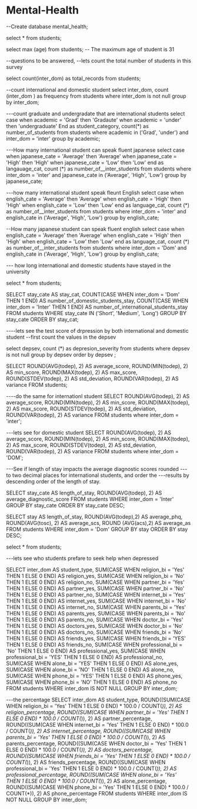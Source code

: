 # Mental-Health
--Create database mental_health;

select *
from students;

select max (age)
from students;
-- The maximum age of student is 31

--questions to be answered,
--lets count the total number of students in this survey

select  count(inter_dom) as total_records
from students;

--count international and domestic student
select inter_dom, count (inter_dom ) as frequency
from students
where inter_dom is not null
group by inter_dom;

---count graduate and undergradate that are international students
select 
      case when academic = 'Grad' then 'Gradaute'
           when academic = 'under' then 'undergraduate'
	  End as student_category,
	  count(*) as number_of_students
from students
where academic in ('Grad', 'under') 
and inter_dom = 'inter'
group by academic;

---How many international student can speak fluent japanese
select 
     case when japanese_cate = 'Average' then 'Average'
	       when japanese_cate = 'High'  then 'High'
		   when japanese_cate = 'Low' then 'Low'
	 end as langauage_cat,
	count (*) as number_of__inter_students
from students 
 where inter_dom  =  'inter'
and japanese_cate in ('Average', 'High', 'Low')
group by japanese_cate;

---how many international student speak fleunt English
select 
            case when english_cate = 'Average' then 'Average'
			     when english_cate = 'High' then 'High'
				 when english_cate = 'Low' then 'Low'
			end as language_cat,
			count (*) as number_of__inter_students
from students
   where inter_dom = 'inter'
   and english_cate  in ('Average', 'High', 'Low')
   group by english_cate;

--How many japanese student can speak fluent english
select 
            case when english_cate = 'Average' then 'Average'
			     when english_cate = 'High' then 'High'
				 when english_cate = 'Low' then 'Low'
			end as language_cat,
			count (*) as number_of__inter_students
from students
   where inter_dom = 'Dom'
   and english_cate  in ('Average', 'High', 'Low')
   group by english_cate;
            
--- how long international and domestic students have stayed in the university

select * 
from students;

SELECT
    stay_cate AS stay_cat,
    COUNT(CASE WHEN inter_dom = 'Dom' THEN 1 END) AS number_of_domestic_students_stay,
    COUNT(CASE WHEN inter_dom = 'Inter' THEN 1 END) AS number_of_international_students_stay
FROM students
WHERE stay_cate IN ('Short', 'Medium', 'Long')
GROUP BY stay_cate
ORDER BY stay_cat;

----lets see the test score of drpression by both international and domestic student
--first count the values in the depsev

select depsev, count (*) as depresion_severity
from students
where depsev is not null
group by depsev
order by depsev
;


SELECT 
    ROUND(AVG(todep), 2) AS average_score,
    ROUND(MIN(todep), 2) AS min_score,
    ROUND(MAX(todep), 2) AS max_score,
    ROUND(STDEV(todep), 2) AS std_deviation,
    ROUND(VAR(todep), 2) AS variance
FROM students;

----do the same for internationl student
SELECT 
    ROUND(AVG(todep), 2) AS average_score,
    ROUND(MIN(todep), 2) AS min_score,
    ROUND(MAX(todep), 2) AS max_score,
    ROUND(STDEV(todep), 2) AS std_deviation,
    ROUND(VAR(todep), 2) AS variance
FROM students
where inter_dom = 'inter';

---lets see for domestic student
SELECT 
    ROUND(AVG(todep), 2) AS average_score,
    ROUND(MIN(todep), 2) AS min_score,
    ROUND(MAX(todep), 2) AS max_score,
    ROUND(STDEV(todep), 2) AS std_deviation,
    ROUND(VAR(todep), 2) AS variance
FROM students
where inter_dom = 'DOM';

---See if length of stay impacts the average diagnostic scores rounded
---to two decimal places for international students, and order the 
---results by descending order of the length of stay.

SELECT 
    stay_cate AS length_of_stay,
    ROUND(AVG(todep), 2) AS average_diagnostic_score
FROM students
WHERE inter_dom = 'Inter'
GROUP BY stay_cate
ORDER BY stay_cate DESC;

SELECT 
    stay AS length_of_stay,
    ROUND(AVG(todep),2) AS average_phq,
	ROUND(AVG(tosc), 2) AS average_scs,
	ROUND (AVG(acs),2) AS average_as
FROM students
WHERE inter_dom = 'Dom'
GROUP BY stay
ORDER BY stay DESC;

select * 
from students;

---lets see who students prefare to seek help when depressed

SELECT
    inter_dom AS student_type,
    SUM(CASE WHEN religion_bi = 'Yes' THEN 1 ELSE 0 END) AS religion_yes,
    SUM(CASE WHEN religion_bi = 'No' THEN 1 ELSE 0 END) AS religion_no,
    SUM(CASE WHEN partner_bi = 'Yes' THEN 1 ELSE 0 END) AS partner_yes,
    SUM(CASE WHEN partner_bi = 'No' THEN 1 ELSE 0 END) AS partner_no,
    SUM(CASE WHEN internet_bi = 'Yes' THEN 1 ELSE 0 END) AS internet_yes,
    SUM(CASE WHEN internet_bi = 'No' THEN 1 ELSE 0 END) AS internet_no,
    SUM(CASE WHEN parents_bi = 'Yes' THEN 1 ELSE 0 END) AS parents_yes,
    SUM(CASE WHEN parents_bi = 'No' THEN 1 ELSE 0 END) AS parents_no,
    SUM(CASE WHEN doctor_bi = 'Yes' THEN 1 ELSE 0 END) AS doctors_yes,
    SUM(CASE WHEN doctor_bi = 'No' THEN 1 ELSE 0 END) AS doctors_no,
	SUM(CASE WHEN friends_bi = 'No' THEN 1 ELSE 0 END) AS friends_yes,
	SUM(CASE WHEN friends_bi = 'YES' THEN 1 ELSE 0 END) AS friends_no,
	SUM(CASE WHEN professional_bi = 'No' THEN 1 ELSE 0 END) AS professional_yes,
	SUM(CASE WHEN professional_bi = 'YES' THEN 1 ELSE 0 END) AS professional_no,
	SUM(CASE WHEN alone_bi = 'YES' THEN 1 ELSE 0 END) AS alone_yes,
	SUM(CASE WHEN alone_bi = 'NO' THEN 1 ELSE 0 END) AS alone_no,
	SUM(CASE WHEN phone_bi = 'YES' THEN 1 ELSE 0 END) AS phone_yes,
	SUM(CASE WHEN phone_bi = 'NO' THEN 1 ELSE 0 END) AS phone_no
FROM students
WHERE inter_dom IS NOT NULL
GROUP BY inter_dom;



---the percentage
SELECT
    inter_dom AS student_type,
    ROUND((SUM(CASE WHEN religion_bi = 'Yes' THEN 1 ELSE 0 END) * 100.0 / COUNT(*)), 2) AS religion_percentage,
    ROUND((SUM(CASE WHEN partner_bi = 'Yes' THEN 1 ELSE 0 END) * 100.0 / COUNT(*)), 2) AS partner_percentage,
    ROUND((SUM(CASE WHEN internet_bi = 'Yes' THEN 1 ELSE 0 END) * 100.0 / COUNT(*)), 2) AS internet_percentage,
    ROUND((SUM(CASE WHEN parents_bi = 'Yes' THEN 1 ELSE 0 END) * 100.0 / COUNT(*)), 2) AS parents_percentage,
    ROUND((SUM(CASE WHEN doctor_bi = 'Yes' THEN 1 ELSE 0 END) * 100.0 / COUNT(*)), 2) AS doctors_percentage,
    ROUND((SUM(CASE WHEN friends_bi = 'Yes' THEN 1 ELSE 0 END) * 100.0 / COUNT(*)), 2) AS friends_percentage,
    ROUND((SUM(CASE WHEN professional_bi = 'Yes' THEN 1 ELSE 0 END) * 100.0 / COUNT(*)), 2) AS professional_percentage,
    ROUND((SUM(CASE WHEN alone_bi = 'Yes' THEN 1 ELSE 0 END) * 100.0 / COUNT(*)), 2) AS alone_percentage,
    ROUND((SUM(CASE WHEN phone_bi = 'Yes' THEN 1 ELSE 0 END) * 100.0 / COUNT(*)), 2) AS phone_percentage
FROM students
WHERE inter_dom IS NOT NULL
GROUP BY inter_dom;
